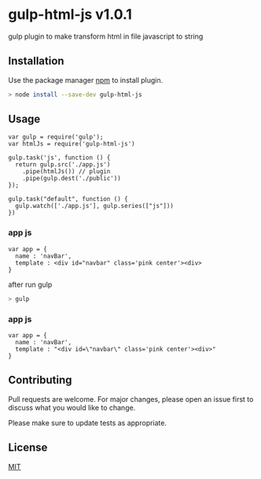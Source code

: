 # gulp-html-js v1.0.1

gulp plugin to make transform html in file javascript to string
## Installation

Use the package manager [npm](https://www.npmjs.com) to install plugin.

```bash
> node install --save-dev gulp-html-js
```

## Usage

```
var gulp = require('gulp');
var htmlJs = require('gulp-html-js')

gulp.task('js', function () {
  return gulp.src('./app.js')
    .pipe(htmlJs()) // plugin
    .pipe(gulp.dest('./public'))
});

gulp.task("default", function () {
  gulp.watch(['./app.js'], gulp.series(["js"]))
})
```

### app js

```
var app = {
  name : 'navBar',
  template : <div id="navbar" class='pink center'><div>
}
```
after run gulp
```bash
> gulp
```

### app js

```
var app = {
  name : 'navBar',
  template : "<div id=\"navbar\" class='pink center'><div>"
}
```



## Contributing
Pull requests are welcome. For major changes, please open an issue first to discuss what you would like to change.

Please make sure to update tests as appropriate.

## License
[MIT](https://choosealicense.com/licenses/mit/https://github.com/AbrahemAlhofe/gulp-html-js/blob/master/LICENSE)
